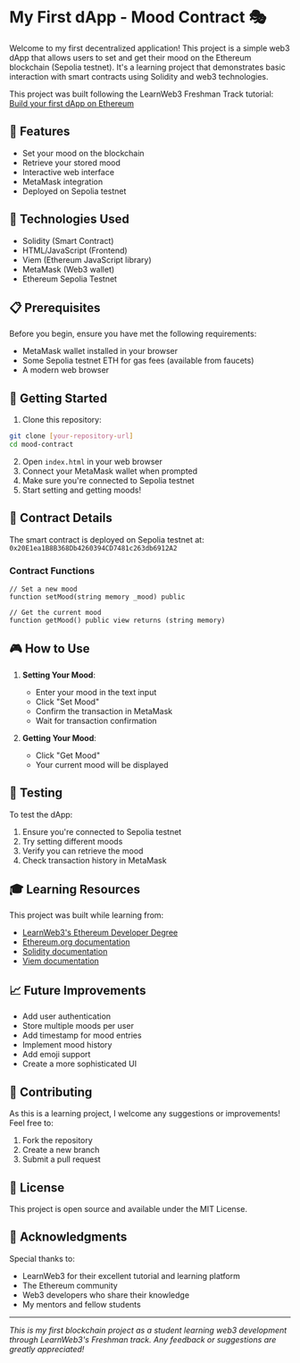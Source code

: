 # My First dApp - Mood Contract 🎭

Welcome to my first decentralized application! This project is a simple web3 dApp that allows users to set and get their mood on the Ethereum blockchain (Sepolia testnet). It's a learning project that demonstrates basic interaction with smart contracts using Solidity and web3 technologies.

This project was built following the LearnWeb3 Freshman Track tutorial: [Build your first dApp on Ethereum](https://learnweb3.io/degrees/ethereum-developer-degree/freshman/build-your-first-d-app-on-ethereum/)

## 🌟 Features

- Set your mood on the blockchain
- Retrieve your stored mood
- Interactive web interface
- MetaMask integration
- Deployed on Sepolia testnet

## 🔧 Technologies Used

- Solidity (Smart Contract)
- HTML/JavaScript (Frontend)
- Viem (Ethereum JavaScript library)
- MetaMask (Web3 wallet)
- Ethereum Sepolia Testnet

## 📋 Prerequisites

Before you begin, ensure you have met the following requirements:
- MetaMask wallet installed in your browser
- Some Sepolia testnet ETH for gas fees (available from faucets)
- A modern web browser

## 🚀 Getting Started

1. Clone this repository:
```bash
git clone [your-repository-url]
cd mood-contract
```

2. Open `index.html` in your web browser
3. Connect your MetaMask wallet when prompted
4. Make sure you're connected to Sepolia testnet
5. Start setting and getting moods!

## 📝 Contract Details

The smart contract is deployed on Sepolia testnet at:
`0x20E1ea1B8B368Db4260394CD7481c263db6912A2`

### Contract Functions

```solidity
// Set a new mood
function setMood(string memory _mood) public

// Get the current mood
function getMood() public view returns (string memory)
```

## 🎮 How to Use

1. **Setting Your Mood**:
   - Enter your mood in the text input
   - Click "Set Mood"
   - Confirm the transaction in MetaMask
   - Wait for transaction confirmation

2. **Getting Your Mood**:
   - Click "Get Mood"
   - Your current mood will be displayed

## 🧪 Testing

To test the dApp:
1. Ensure you're connected to Sepolia testnet
2. Try setting different moods
3. Verify you can retrieve the mood
4. Check transaction history in MetaMask

## 🎓 Learning Resources

This project was built while learning from:
- [LearnWeb3's Ethereum Developer Degree](https://learnweb3.io/degrees/ethereum-developer-degree/)
- [Ethereum.org documentation](https://ethereum.org/developers)
- [Solidity documentation](https://docs.soliditylang.org/)
- [Viem documentation](https://viem.sh/)

## 📈 Future Improvements

- Add user authentication
- Store multiple moods per user
- Add timestamp for mood entries
- Implement mood history
- Add emoji support
- Create a more sophisticated UI

## 👥 Contributing

As this is a learning project, I welcome any suggestions or improvements! Feel free to:
1. Fork the repository
2. Create a new branch
3. Submit a pull request

## 📄 License

This project is open source and available under the MIT License.

## 🙏 Acknowledgments

Special thanks to:
- LearnWeb3 for their excellent tutorial and learning platform
- The Ethereum community
- Web3 developers who share their knowledge
- My mentors and fellow students

---
*This is my first blockchain project as a student learning web3 development through LearnWeb3's Freshman track. Any feedback or suggestions are greatly appreciated!*
